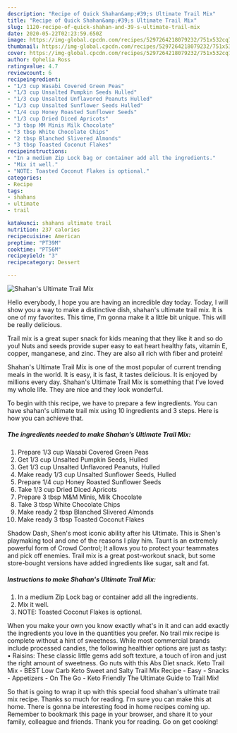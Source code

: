 ```yaml
---
description: "Recipe of Quick Shahan&amp;#39;s Ultimate Trail Mix"
title: "Recipe of Quick Shahan&amp;#39;s Ultimate Trail Mix"
slug: 1120-recipe-of-quick-shahan-and-39-s-ultimate-trail-mix
date: 2020-05-22T02:23:59.650Z
image: https://img-global.cpcdn.com/recipes/5297264218079232/751x532cq70/shahans-ultimate-trail-mix-recipe-main-photo.jpg
thumbnail: https://img-global.cpcdn.com/recipes/5297264218079232/751x532cq70/shahans-ultimate-trail-mix-recipe-main-photo.jpg
cover: https://img-global.cpcdn.com/recipes/5297264218079232/751x532cq70/shahans-ultimate-trail-mix-recipe-main-photo.jpg
author: Ophelia Ross
ratingvalue: 4.7
reviewcount: 6
recipeingredient:
- "1/3 cup Wasabi Covered Green Peas"
- "1/3 cup Unsalted Pumpkin Seeds Hulled"
- "1/3 cup Unsalted Unflavored Peanuts Hulled"
- "1/3 cup Unsalted Sunflower Seeds Hulled"
- "1/4 cup Honey Roasted Sunflower Seeds"
- "1/3 cup Dried Diced Apricots"
- "3 tbsp MM Minis Milk Chocolate"
- "3 tbsp White Chocolate Chips"
- "2 tbsp Blanched Slivered Almonds"
- "3 tbsp Toasted Coconut Flakes"
recipeinstructions:
- "In a medium Zip Lock bag or container add all the ingredients."
- "Mix it well."
- "NOTE: Toasted Coconut Flakes is optional."
categories:
- Recipe
tags:
- shahans
- ultimate
- trail

katakunci: shahans ultimate trail 
nutrition: 237 calories
recipecuisine: American
preptime: "PT39M"
cooktime: "PT56M"
recipeyield: "3"
recipecategory: Dessert

---
```



![Shahan&#39;s Ultimate Trail Mix](https://img-global.cpcdn.com/recipes/5297264218079232/751x532cq70/shahans-ultimate-trail-mix-recipe-main-photo.jpg)

Hello everybody, I hope you are having an incredible day today. Today, I will show you a way to make a distinctive dish, shahan&#39;s ultimate trail mix. It is one of my favorites. This time, I'm gonna make it a little bit unique. This will be really delicious.

Trail mix is a great super snack for kids meaning that they like it and so do you! Nuts and seeds provide super easy to eat heart healthy fats, vitamin E, copper, manganese, and zinc. They are also all rich with fiber and protein!

Shahan&#39;s Ultimate Trail Mix is one of the most popular of current trending meals in the world. It is easy, it is fast, it tastes delicious. It is enjoyed by millions every day. Shahan&#39;s Ultimate Trail Mix is something that I've loved my whole life. They are nice and they look wonderful.


To begin with this recipe, we have to prepare a few ingredients. You can have shahan&#39;s ultimate trail mix using 10 ingredients and 3 steps. Here is how you can achieve that.

<!--inarticleads1-->

##### The ingredients needed to make Shahan&#39;s Ultimate Trail Mix:

1. Prepare 1/3 cup Wasabi Covered Green Peas
1. Get 1/3 cup Unsalted Pumpkin Seeds, Hulled
1. Get 1/3 cup Unsalted Unflavored Peanuts, Hulled
1. Make ready 1/3 cup Unsalted Sunflower Seeds, Hulled
1. Prepare 1/4 cup Honey Roasted Sunflower Seeds
1. Take 1/3 cup Dried Diced Apricots
1. Prepare 3 tbsp M&amp;M Minis, Milk Chocolate
1. Take 3 tbsp White Chocolate Chips
1. Make ready 2 tbsp Blanched Slivered Almonds
1. Make ready 3 tbsp Toasted Coconut Flakes


Shadow Dash, Shen&#39;s most iconic ability after his Ultimate. This is Shen&#39;s playmaking tool and one of the reasons I play him. Taunt is an extremely powerful form of Crowd Control; It allows you to protect your teammates and pick off enemies. Trail mix is a great post-workout snack, but some store-bought versions have added ingredients like sugar, salt and fat. 

<!--inarticleads2-->

##### Instructions to make Shahan&#39;s Ultimate Trail Mix:

1. In a medium Zip Lock bag or container add all the ingredients.
1. Mix it well.
1. NOTE: Toasted Coconut Flakes is optional.


When you make your own you know exactly what&#39;s in it and can add exactly the ingredients you love in the quantities you prefer. No trail mix recipe is complete without a hint of sweetness. While most commercial brands include processed candies, the following healthier options are just as tasty: • Raisins: These classic little gems add soft texture, a touch of iron and just the right amount of sweetness. Go nuts with this Abs Diet snack. Keto Trail Mix - BEST Low Carb Keto Sweet and Salty Trail Mix Recipe - Easy - Snacks - Appetizers - On The Go - Keto Friendly The Ultimate Guide to Trail Mix! 

So that is going to wrap it up with this special food shahan&#39;s ultimate trail mix recipe. Thanks so much for reading. I'm sure you can make this at home. There is gonna be interesting food in home recipes coming up. Remember to bookmark this page in your browser, and share it to your family, colleague and friends. Thank you for reading. Go on get cooking!
